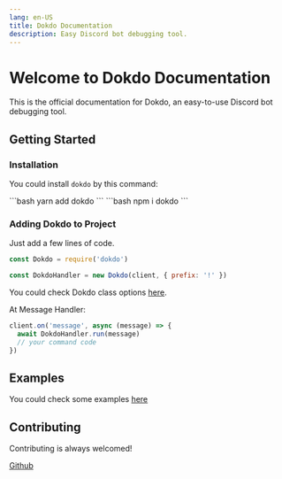 ```yaml
---
lang: en-US
title: Dokdo Documentation
description: Easy Discord bot debugging tool.
---
```


# Welcome to Dokdo Documentation

This is the official documentation for Dokdo, an easy-to-use Discord bot debugging tool.

## Getting Started

### Installation

You could install `dokdo` by this command:

<code-group>
<code-block title="YARN">
```bash
yarn add dokdo
```
</code-block>

<code-block title="NPM">
```bash
npm i dokdo
```
</code-block>
</code-group>

### Adding Dokdo to Project

Just add a few lines of code.

```js
const Dokdo = require('dokdo')

const DokdoHandler = new Dokdo(client, { prefix: '!' })
```

You could check Dokdo class options [here](/docs/types.md#dokdooptions).

At Message Handler:

```js
client.on('message', async (message) => {
  await DokdoHandler.run(message)
  // your command code
})
```

## Examples

You could check some examples [here](examples)

## Contributing

Contributing is always welcomed!

[Github](https://github.com/wonderlandpark/dokdo)